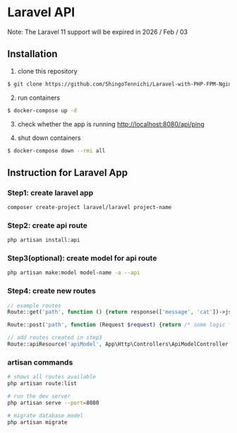 # Laravel API

Note: The Laravel 11 support will be expired in 2026 / Feb / 03

## Installation

1. clone this repository

```sh
$ git clone https://github.com/ShingoTennichi/Laravel-with-PHP-FPM-Nginx.git
```

2. run containers

```sh
$ docker-compose up -d
```

3. check whether the app is running [http://localhost:8080/api/ping](http://localhost:8080/api/ping)

4. shut down containers

```sh
$ docker-compose down --rmi all
```

## Instruction for Laravel App

### Step1: create laravel app

```sh
composer create-project laravel/laravel project-name
```

### Step2: create api route

```sh
php artisan install:api
```

### Step3(optional): create model for api route

```sh
php artisan make:model model-name -a --api
```

### Step4: create new routes

```php
// example routes
Route::get('path', function () {return response(['message', 'cat'])->json()});

Route::post('path', function (Request $request) {return /* some logic */response(['message', 'cat'])->json()});

// add routes created in step3
Route::apiResource('apiModel', App\Http\Controllers\ApiModelController::class);
```

### artisan commands

```sh
# shows all routes available
php artisan route:list

# run the dev server
php artisan serve --port=8080

# migrate database model
php artisan migrate
```
